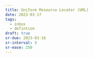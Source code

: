 ```yaml
---
title: Uniform Resource Locator (URL)
date: 2023-03-17
tags:
  - inbox
  - defintion
draft: true
sr-due: 2023-03-16
sr-interval: 3
sr-ease: 250
---
```

